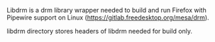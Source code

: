 Libdrm is a drm library wrapper needed to build and run Firefox with
Pipewire support on Linux (https://gitlab.freedesktop.org/mesa/drm).

libdrm directory stores headers of libdrm needed for build only.

